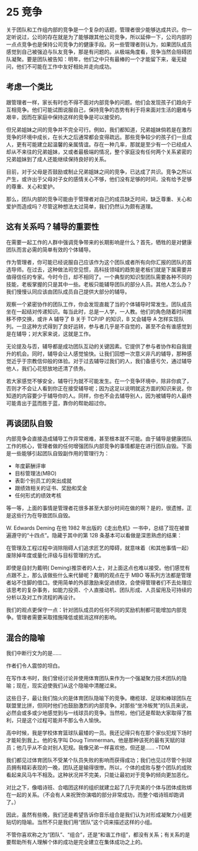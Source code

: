 # 25 竞争

关于团队和工作组内部的竞争是一个复杂的话题，管理者很少能够达成共识。你一定听说过，公司的存在就是为了能够跟其他公司竞争，所以延伸一下，公司内部的一点点竞争也是保持公司竞争力的健康手段。另一些管理者则认为，如果团队成员感觉到自己被强迫与队友竞争，那是有问题的。从极端角度看，竞争当然会阻碍团队凝聚。要是团队被告知：明年，他们之中只有最棒的一个才能留下来，毫无疑问，他们不可能在工作中友好相处并走向成功。

## 考虑一个类比

跟管理者一样，家长有时也不得不面对内部竞争的问题。他们会发现孩子们趋向于互相竞争。他们可能试图说服自己，保持竞争的态势有利于将来面对生活的磨难与艰辛，因而在家庭中保持这样的竞争是可以接受的。

但兄弟姐妹之间的竞争并不完全可行。例如，我们都知道，兄弟姐妹倘若是在激烈竞争的环境中成长，在长大之后通常都会变得疏远。那些竞争较少的孩子们一旦成人，更有可能建立起温馨的亲属情谊。存在一种几率，那就是至少有一个已经成人却从不来往的兄弟姐妹，又或者最极端的情况，整个家庭没有任何两个关系紧密的兄弟姐妹到了成人还能继续保持良好的关系。

目前，对于父母是否鼓励或制止兄弟姐妹之间的竞争，已达成了共识。竞争之所以产生，或许出于父母对子女的感情关心不够，他们没有足够的时间，没有给予足够的尊重、关心和爱护。

那么，团队内部的竞争可能由于管理者对自己的成员缺乏时间，缺乏尊重、关心和爱护而造成吗？尽管这种想法太过简单，我们仍然认为颇有道理。

## 这有关系吗？辅导的重要性

在需要一起工作的人群中强调竞争带来的长期影响是什么？首先，牺牲的是对健康团队而言必需的简单有效的个体辅导。

作为管理者，你可能已经说服自己应该作为这个团队或者所有向你汇报的团队的首选导师。在过去，这种做法司空见惯，高科技领域的趋势是老板们就是下属需要并值得信任的专家。今时今日，却不相同了。一个典型的知识型团队需要各种不同的技能，老板掌握的只是其中一些。老板只能辅导团队的部分人员。其他人怎么办？我们慢慢认同应该由团队成员自己提供大部分的辅导。

观察一个紧密协作的团队工作，你会发现直裁了当的个体辅导时常发生。团队成员坐在一起结对传递知识。每当此时，总是一人学，一人教。他们的角色随着时间推移不停交换，或许 A 辅导了 B 关于 TCP/IP 的知识，B 又会辅导 A 怎样实现队列。一旦这种方式得到了良好运转，参与者几乎是不自觉的，甚至不会有谁感觉到是在辅导；对大家来说，这就是工作。

无论提及与否，辅导都是成功团队互动的关键因素。它提供了参与者协作和自我提升的机会。同时，辅导会让人感觉愉快。让我们回想一次意义非凡的辅导，那种感觉近乎于宗教信仰般的体验。对于过去辅导过我们的人，我们备感亏欠，通过辅导他人，我们心花怒放地还清了债务。

若大家感觉不够安全，辅导行为就不可能发生。在一个竞争环境中，除非你疯了，否则才不会让人看到你正在接受辅导呢；因为这足以说明就这方面的知识来说，你知道的内容要少于辅导你的人。同样，你也不会去辅导别人，因为被辅导的人最终可能青出于蓝而胜于蓝，靠你的帮助超过你。

## 再谈团队自毁

内部竞争会直接造成辅导工作异常艰难，甚至根本就不可能。由于辅导是健康团队工作的核心，管理者做的任何增强团队内部竞争的事情都是在进行团队自毁。下面是一些能够引起团队自毁副作用的管理行为：

- 年度薪酬评审
- 目标管理法(MBO)
- 表彰个别员工的突出成就
- 跟绩效相关的证书、奖励和奖金
- 任何形式的绩效考核

等一等，上面的事情是管理者花很多甚至大部分时间在做的啊？是的，很遗憾，正是这些行为在导致团队自毁。

W. Edwards Deming 在他 1982 年出版的《走出危机》一书中，总结了现在被普遍遵守的“十四点”。隐藏于其中的第 12B 条基本可以看做是深思熟虑的结果：

在管理及工程过程中消除阻碍人们追求匠艺的障碍，就意味着（和其他事情一起）废除掉年度或量化评级与目标管理的方式。

即使是自封为戴明( Deming)推崇者的人士，对上面这点也难以接受。他们感觉有点跟不上，那么该做些什么来代替呢？戴明的观点在于 MBO 等系列方法都是管理者站不住脚的借口。使用简单的外部激励来促进绩效，会使得管理者们不去处理应该思考的复杂事务，如能力投资、个人直接动机、团队形成、人员留用及可持续的分析以及对工作流程的再设计。

我们的观点更保守一点：针对团队成员的任何不同的奖励机制都可能增加内部竞争。管理者需要采取措施降低或抵消这样的影响。

## 混合的隐喻

我们中断行文为的是……

作者们令人震惊的坦白。

在写作本书时，我们曾经讨论并使用体育团队来作为一个强凝聚力技术团队的隐喻；现在，现实迫使我们从这个隐喻中清醒过来。

这些日子，最让我们恼火的是体育团队隐喻下的竞争。橄榄球、足球和棒球团队在联盟里比拼，但同时他们也鼓励激烈的内部竞争。对那些“坐冷板凳”的队员来说，必然会或多或少地感觉到与一线球员的竞争。当然啦，他们还是帮助大家取得了胜利，只是这个过程可能并不那么令人愉快。

高中时候，我是学校体育篮球队最矮的一员。我还记得只有在那个家伙犯规下场时才能轮到我上。他的名字叫 Doug Timmerman。他是那种该死的最有天赋的球员；他几乎从不会对别人犯规。我像兄弟一样喜欢他，但还是……
-TDM

我们都见过体育团队不受某个队员失败的影响而获得成功；我们也见过尽管个别球员拥有精彩表现的一晚，团队还是输得很惨。所以，个体的成败与整个团队的成败看起来风马牛不相及。这种状况并不完美，只能让最初对于竞争的倾向更加恶化。

对比之下，像唱诗班、合唱团这样的组织就建立起了几乎完美的个体与团体成败绑在一起的关系。（不会有人来祝贺你演唱的部分非常成功，而整个唱诗班却跑调了。）

因此，虽然有些晚，我们还是希望告诉你音乐组合是我们认为对形成凝聚力小组更贴切的隐喻。当然不只是我们用“团队”这个词来描述这样的小组。

不管你喜欢称之为“团队”、“组合”，还是“和谐工作组”，都没有关系；有关系的是要帮助所有人理解个体的成功是完全建立在集体成功之上的。
